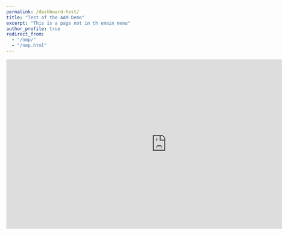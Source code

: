 ```yaml
---
permalink: /dashboard-test/
title: "Test of the AAM Demo"
excerpt: "This is a page not in th emain menu"
author_profile: true
redirect_from: 
  - "/nmp/"
  - "/nmp.html"
---
```


<iframe
	src="https://mijtsma3-aam-demo.hf.space"
	frameborder="0"
	width="850"
	height="450"
></iframe>
